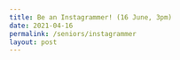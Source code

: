 ```yaml
---
title: Be an Instagrammer! (16 June, 3pm)
date: 2021-04-16
permalink: /seniors/instagrammer
layout: post
---
```


